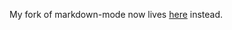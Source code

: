 My fork of markdown-mode now lives [here] instead.

[here]: https://idiomdrottning.org/markdown-mode
